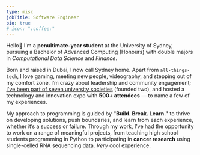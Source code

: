 ```yaml
---
type: misc
jobTitle: Software Engineer
bio: true
# icon: ":coffee:"
---
```


Hello:wave: I'm a **penultimate-year student** at the University of Sydney, pursuing a Bachelor of Advanced Computing (Honours) with double majors in *Computational Data Science* and *Finance*. 

Born and raised in Dubai, I now call Sydney home. Apart from `all-things-tech`, I love gaming, meeting new people, videography, and stepping out of my comfort zone. I’m crazy about leadership and community engagement; <ins>I've been part of seven university societies</ins> (founded two), and hosted a technology and innovation expo with **500+ attendees** — to name a few of my experiences.

My approach to programming is guided by **"Build. Break. Learn."** to thrive on developing solutions, push boundaries, and learn from each experience, whether it’s a success or failure. Through my work, I’ve had the opportunity to work on a range of meaningful projects, from teaching high school students programming in Python to participating in **cancer research** using single-celled RNA sequencing data. *Very* cool experience.